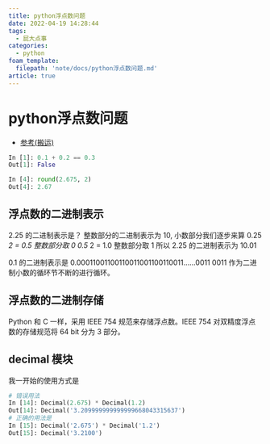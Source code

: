 ```yaml
---
title: python浮点数问题
date: 2022-04-19 14:28:44
tags:
  - 屁大点事
categories:
  - python
foam_template:
  filepath: 'note/docs/python浮点数问题.md'
article: true
---
```

# python浮点数问题

- [参考(搬运)](https://darkof.me/2014/11/23/python-float/)

``` python
In [1]: 0.1 + 0.2 == 0.3
Out[1]: False

In [4]: round(2.675, 2)
Out[4]: 2.67
```

## 浮点数的二进制表示

2.25 的二进制表示是？
整数部分的二进制表示为 10, 小数部分我们逐步来算
0.25 *2 = 0.5 整数部分取 0
0.5* 2 = 1.0 整数部分取 1
所以 2.25 的二进制表示为 10.01

0.1 的二进制表示是 0.00011001100110011001100110011……0011
0011 作为二进制小数的循环节不断的进行循环。

## 浮点数的二进制存储

Python 和 C 一样，采用 IEEE 754 规范来存储浮点数。IEEE 754 对双精度浮点数的存储规范将 64 bit 分为 3 部分。

## decimal 模块

我一开始的使用方式是

``` python
# 错误用法
In [14]: Decimal(2.675) * Decimal(1.2)
Out[14]: Decimal('3.209999999999999668043315637')
# 正确的用法是
In [15]: Decimal('2.675') * Decimal('1.2')
Out[15]: Decimal('3.2100')
```
